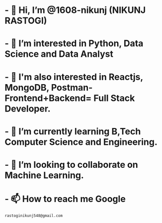 # - 👋 Hi, I’m @1608-nikunj (NIKUNJ RASTOGI)
# - 👀 I’m interested in Python, Data Science and Data Analyst
# - 🥇 I'm also interested in Reactjs, MongoDB, Postman-Frontend+Backend= Full Stack Developer.
# - 🌱 I’m currently learning B,Tech Computer Science and Engineering.
# - 💞️ I’m looking to collaborate on Machine Learning.
# - 📫 How to reach me Google
```
rastoginikunj548@gmail.com
```

<!---
1608-nikunj/1608-nikunj is a ✨ special ✨ repository because its `README.md` (this file) appears on your GitHub profile.
You can click the Preview link to take a look at your changes.
--->
